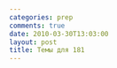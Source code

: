 ```yaml
---
categories: prep
comments: true
date: 2010-03-30T13:03:00
layout: post
title: Темы для 181
---
```


